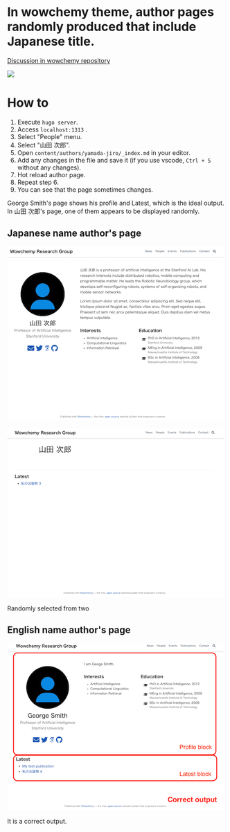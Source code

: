 # In wowchemy theme, author pages randomly produced that include Japanese title.

[Discussion in wowchemy repository](https://github.com/wowchemy/wowchemy-hugo-modules/discussions/2360#discussion-3436100)

![](output.gif)

# How to

1. Execute `hugo server`.
2. Access `localhost:1313` .
3. Select "People" menu.
4. Select "山田 次郎".
5. Open `content/authors/yamada-jiro/_index.md` in your editor.
6. Add any changes in the file and save it (if you use vscode, `Ctrl + S` without any changes).
7. Hot reload author page.
8. Repeat step 6.
9. You can see that the page sometimes changes.

George Smith's page shows his profile and Latest, which is the ideal output.
In 山田 次郎's page, one of them appears to be displayed randomly.

## Japanese name author's page

![](japanese_1.png)

![](japanese_2.png)

Randomly selected from two

## English name author's page

![](correct.png)

It is a correct output.
